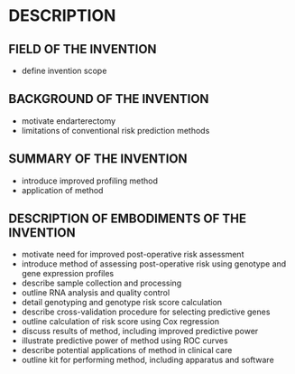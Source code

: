 # DESCRIPTION

## FIELD OF THE INVENTION

- define invention scope

## BACKGROUND OF THE INVENTION

- motivate endarterectomy
- limitations of conventional risk prediction methods

## SUMMARY OF THE INVENTION

- introduce improved profiling method
- application of method

## DESCRIPTION OF EMBODIMENTS OF THE INVENTION

- motivate need for improved post-operative risk assessment
- introduce method of assessing post-operative risk using genotype and gene expression profiles
- describe sample collection and processing
- outline RNA analysis and quality control
- detail genotyping and genotype risk score calculation
- describe cross-validation procedure for selecting predictive genes
- outline calculation of risk score using Cox regression
- discuss results of method, including improved predictive power
- illustrate predictive power of method using ROC curves
- describe potential applications of method in clinical care
- outline kit for performing method, including apparatus and software

